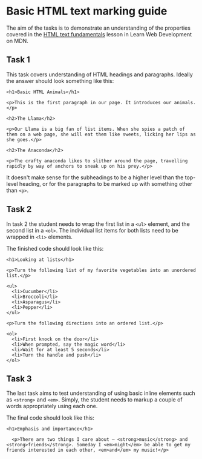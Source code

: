 # Basic HTML text marking guide

The aim of the tasks is to demonstrate an understanding of the properties covered in the [HTML text fundamentals](https://developer.mozilla.org/en-US/docs/Learn/HTML/Introduction_to_HTML/HTML_text_fundamentals) lesson in Learn Web Development on MDN.

## Task 1

This task covers understanding of HTML headings and paragraphs. Ideally the answer should look something like this:

```
<h1>Basic HTML Animals</h1>

<p>This is the first paragraph in our page. It introduces our animals.</p>

<h2>The Llama</h2>

<p>Our Llama is a big fan of list items. When she spies a patch of them on a web page, she will eat them like sweets, licking her lips as she goes.</p>

<h2>The Anaconda</h2>

<p>The crafty anaconda likes to slither around the page, travelling rapidly by way of anchors to sneak up on his prey.</p>
```

It doesn't make sense for the subheadings to be a higher level than the top-level heading, or for the paragraphs to be marked up with something other than `<p>`.

## Task 2

In task 2 the student needs to wrap the first list in a `<ul>` element, and the second list in a `<ol>`. The individual list items for both lists need to be wrapped in `<li>` elements.

The finished code should look like this:

```
<h1>Looking at lists</h1>

<p>Turn the following list of my favorite vegetables into an unordered list.</p>

<ul>
  <li>Cucumber</li>
  <li>Broccoli</li>
  <li>Asparagus</li>
  <li>Pepper</li>
</ul>

<p>Turn the following directions into an ordered list.</p>

<ol>
  <li>First knock on the door</li>
  <li>When prompted, say the magic word</li>
  <li>Wait for at least 5 seconds</li>
  <li>Turn the handle and push</li>
</ol>
```

## Task 3

The last task aims to test understanding of using basic inline elements such as `<strong>` and `<em>`. Simply, the student needs to markup a couple of words appropriately using each one.

The final code should look like this:

```
<h1>Emphasis and importance</h1>

  <p>There are two things I care about — <strong>music</strong> and <strong>friends</strong>. Someday I <em>might</em> be able to get my friends interested in each other, <em>and</em> my music!</p>
```